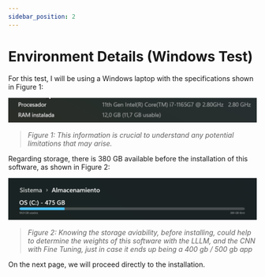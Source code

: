 ```yaml
---
sidebar_position: 2
---
```


# Environment Details (Windows Test)

For this test, I will be using a Windows laptop with the specifications shown in Figure 1:

![System Specifications](images/windows_spec.png)

> _Figure 1: This information is crucial to understand any potential limitations that may arise._

Regarding storage, there is 380 GB available before the installation of this software, as shown in Figure 2:

![Available Storage](images/windows_storage_before.png)
> _Figure 2: Knowing the storage aviability, before installing, could help to determine the weights of this software with the LLLM, and the CNN with Fine Tuning, just in case it ends up being a 400 gb / 500 gb app_

On the next page, we will proceed directly to the installation.

